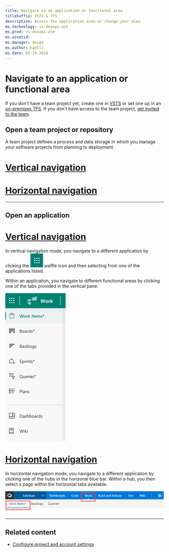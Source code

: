 ```yaml
---
title: Navigate to an application or functional area
titleSuffix: VSTS & TFS   
description: Access the application area or change your view
ms.technology: vs-devops-wit
ms.prod: vs-devops-alm
ms.assetid:  
ms.manager: douge
ms.author: kaelli
ms.date: 02-24-2018
---
```



# Navigate to an application or functional area  

If you don't have a team project yet, create one in [VSTS](../../accounts/create-account-msa-or-work-student.md?toc=/vsts/accounts/toc.json&bc=/vsts/accounts/breadcrumb/toc.json) or set one up in an [on-premises TFS](../../accounts/create-team-project.md). If you don't have access to the team project, [get invited to the team](../../work/scale/multiple-teams.md#add-team-members).

## Open a team project or repository 

A team project defines a process and data storage in which you manage your software projects from planning to deployment.  

# [Vertical navigation](#tab/vertical) 

# [Horizontal navigation](#tab/horizontal)

---

## Open an application 

# [Vertical navigation](#tab/vertical)

In vertical navigation mode, you navigate to a different application by clicking the ![waffle icon](_img/go-to-app/waffle-icon.png) waffle icon and then selecting from one of the applications listed.  

Within an application, you navigate to different functional areas by clicking one of the tabs provided in the vertical pane.  

![Vertical nav, open a functional are or page for an app](_img/go-to-app/vertical-work-apps.png)

# [Horizontal navigation](#tab/horizontal)
<!--- Support horizontal navigation --> 

In horizontal navigation mode, you navigate to a different application by clicking one of the hubs in the horizonal blue bar. Within a hub, you then select a page within the horizontal tabs available.

![Horizontal nav, open a functional are or page for an app](_img/go-to-app/project-app-page-horizontal-selection.png)

<!---Optionally, you can choose a page to open from the hub menu of options. --> 

---

 
<!---
The web portal provides support for teams to collaborate through the planning, development, and release cycles. You use the web portal to perform both software development and administrative tasks.  

You can manage source code, plan and track work, define builds, run tests, and manage releases. The web portal connects you to the team project defined for an account in Visual Studio Team Services (VSTS) or within an on-premises Team Foundation Server (TFS). 


  
To be written
-->




## Related content 
- [Configure project and account settings](configure-project-account-settings.md)